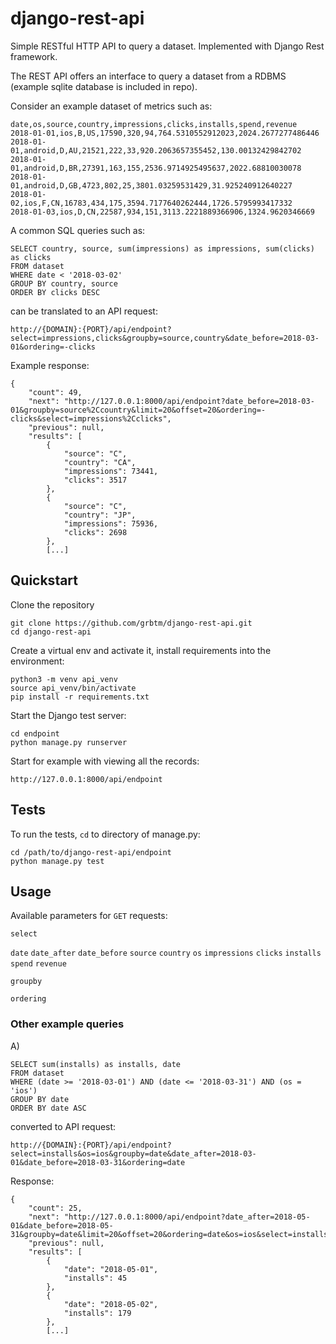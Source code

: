 # django-rest-api
Simple RESTful HTTP API to query a dataset. Implemented with Django Rest framework.

The REST API offers an interface to query a dataset from a RDBMS (example sqlite database is included in repo).

Consider an example dataset of metrics such as:
```
date,os,source,country,impressions,clicks,installs,spend,revenue
2018-01-01,ios,B,US,17590,320,94,764.5310552912023,2024.2677277486446
2018-01-01,android,D,AU,21521,222,33,920.2063657355452,130.00132429842702
2018-01-01,android,D,BR,27391,163,155,2536.9714925495637,2022.68810030078
2018-01-01,android,D,GB,4723,802,25,3801.03259531429,31.925240912640227
2018-01-02,ios,F,CN,16783,434,175,3594.7177640262444,1726.5795993417332
2018-01-03,ios,D,CN,22587,934,151,3113.2221889366906,1324.9620346669
```

A common SQL queries such as:
```
SELECT country, source, sum(impressions) as impressions, sum(clicks) as clicks
FROM dataset
WHERE date < '2018-03-02'
GROUP BY country, source
ORDER BY clicks DESC
```

can be translated to an API request:
```
http://{DOMAIN}:{PORT}/api/endpoint?select=impressions,clicks&groupby=source,country&date_before=2018-03-01&ordering=-clicks
```

Example response:
```
{
    "count": 49,
    "next": "http://127.0.0.1:8000/api/endpoint?date_before=2018-03-01&groupby=source%2Ccountry&limit=20&offset=20&ordering=-clicks&select=impressions%2Cclicks",
    "previous": null,
    "results": [
        {
            "source": "C",
            "country": "CA",
            "impressions": 73441,
            "clicks": 3517
        },
        {
            "source": "C",
            "country": "JP",
            "impressions": 75936,
            "clicks": 2698
        },
        [...]
```

## Quickstart
Clone the repository
```
git clone https://github.com/grbtm/django-rest-api.git
cd django-rest-api
```
Create a virtual env and activate it, install requirements into the environment:
```
python3 -m venv api_venv
source api_venv/bin/activate
pip install -r requirements.txt
```
Start the Django test server:
```
cd endpoint
python manage.py runserver
```
Start for example with viewing all the records:
```
http://127.0.0.1:8000/api/endpoint
```

## Tests
To run the tests, `cd` to directory of manage.py:
```
cd /path/to/django-rest-api/endpoint
python manage.py test
```

## Usage

Available parameters for `GET` requests:

`select`

`date`
`date_after`
`date_before`
`source`
`country`
`os`
`impressions`
`clicks`
`installs`
`spend`
`revenue`

`groupby`

`ordering`

### Other example queries

A)
```
SELECT sum(installs) as installs, date
FROM dataset
WHERE (date >= '2018-03-01') AND (date <= '2018-03-31') AND (os = 'ios')
GROUP BY date
ORDER BY date ASC
```
converted to API request:
```
http://{DOMAIN}:{PORT}/api/endpoint?select=installs&os=ios&groupby=date&date_after=2018-03-01&date_before=2018-03-31&ordering=date
```
Response:
```
{
    "count": 25,
    "next": "http://127.0.0.1:8000/api/endpoint?date_after=2018-05-01&date_before=2018-05-31&groupby=date&limit=20&offset=20&ordering=date&os=ios&select=installs",
    "previous": null,
    "results": [
        {
            "date": "2018-05-01",
            "installs": 45
        },
        {
            "date": "2018-05-02",
            "installs": 179
        },
        [...]
```
